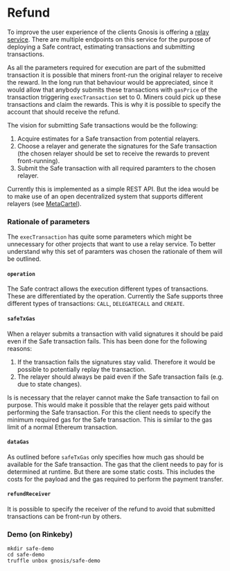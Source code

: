 # Refund



To improve the user experience of the clients Gnosis is offering a [relay service](https://docs.gnosis.io/safe/docs/services_relay). There are multiple endpoints on this service for the purpose of deploying a Safe contract, estimating transactions and submitting transactions.

As all the parameters required for execution are part of the submitted transaction it is possible that miners front-run the original relayer to receive the reward. In the long run that behaviour would be appreciated, since it would allow that anybody submits these transactions with `gasPrice` of the transaction triggering `execTransaction` set to 0. Miners could pick up these transactions and claim the rewards. This is why it is possible to specify the account that should receive the refund.

The vision for submitting Safe transactions would be the following:

1. Acquire estimates for a Safe transaction from potential relayers.
2. Choose a relayer and generate the signatures for the Safe transaction \(the chosen relayer should be set to receive the rewards to prevent front-running\).
3. Submit the Safe transaction with all required paramters to the chosen relayer.

Currently this is implemented as a simple REST API. But the idea would be to make use of an open decentralized system that supports different relayers \(see [MetaCartel](https://github.com/Meta-tx)\).

### Rationale of parameters

The `execTransaction` has quite some parameters which might be unnecessary for other projects that want to use a relay service. To better understand why this set of paramters was chosen the rationale of them will be outlined.

#### `operation`

The Safe contract allows the execution different types of transactions. These are differentiated by the operation. Currently the Safe supports three different types of transactions: `CALL`, `DELEGATECALL` and `CREATE`.

####  `safeTxGas`

When a relayer submits a transaction with valid signatures it should be paid even if the Safe transaction fails. This has been done for the following reasons:

1. If the transaction fails the signatures stay valid. Therefore it would be possible to potentially replay the transaction.
2. The relayer should always be paid even if the Safe transaction fails \(e.g. due to state changes\).

Is is necessary that the relayer cannot make the Safe transaction to fail on purpose. This would make it possible that the relayer gets paid without performing the Safe transaction. For this the client needs to specify the minimum required gas for the Safe transaction. This is similar to the gas limit of a normal Ethereum transaction.

#### `dataGas`

As outlined before `safeTxGas` only specifies how much gas should be available for the Safe transaction. The gas that the client needs to pay for is determined at runtime. But there are some static costs. This includes the costs for the payload and the gas required to perform the payment transfer.

#### `refundReceiver`

It is possible to specify the receiver of the refund to avoid that submitted transactions can be front-run by others.

### Demo \(on **Rinkeby**\)

```text
mkdir safe-demo
cd safe-demo
truffle unbox gnosis/safe-demo
```

